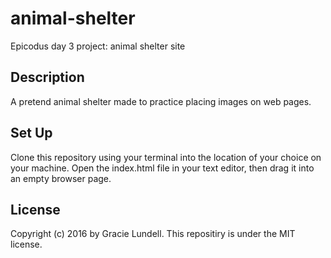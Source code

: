# animal-shelter
Epicodus day 3 project: animal shelter site

## Description
A pretend animal shelter made to practice placing images on web pages.

## Set Up
Clone this repository using your terminal into the location of your choice on your machine. Open the index.html file in your text editor, then drag it into an empty browser page.


## License
Copyright (c) 2016 by Gracie Lundell. This repositiry is under the MIT license.
